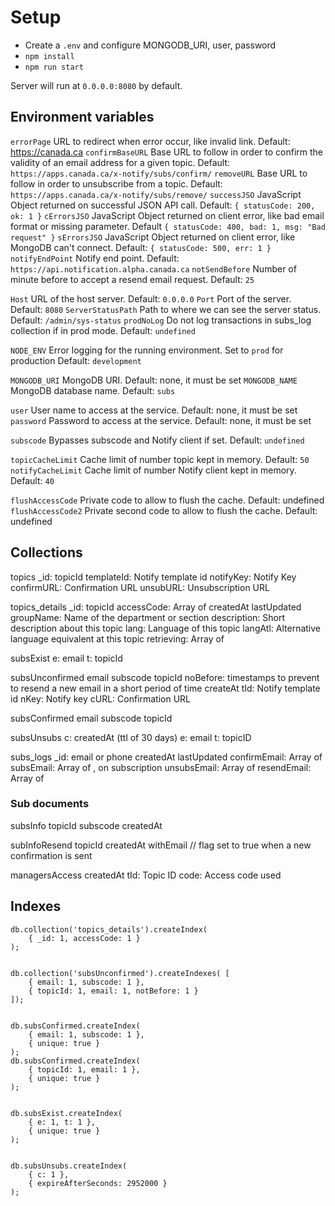 
# Setup

* Create a `.env` and configure MONGODB_URI, user, password
* `npm install`
* `npm run start`

Server will run at `0.0.0.0:8080` by default.


## Environment variables

`errorPage` URL to redirect when error occur, like invalid link. Default: https://canada.ca
`confirmBaseURL` Base URL to follow in order to confirm the validity of an email address for a given topic. Default: `https://apps.canada.ca/x-notify/subs/confirm/`
`removeURL` Base URL to follow in order to unsubscribe from a topic. Default: `https://apps.canada.ca/x-notify/subs/remove/`
`successJSO` JavaScript Object returned on successful JSON API call. Default: `{ statusCode: 200, ok: 1 }`
`cErrorsJSO` JavaScript Object returned on client error, like bad email format or missing parameter. Default `{ statusCode: 400, bad: 1, msg: "Bad request" }`
`sErrorsJSO` JavaScript Object returned on client error, like MongoDB can't connect. Default: `{ statusCode: 500, err: 1 }`
`notifyEndPoint` Notify end point. Default: `https://api.notification.alpha.canada.ca`
`notSendBefore` Number of minute before to accept a resend email request. Default: `25`

`Host` URL of the host server. Default: `0.0.0.0`
`Port` Port of the server. Default: `8080`
`ServerStatusPath` Path to where we can see the server status. Default: `/admin/sys-status`
`prodNoLog` Do not log transactions in subs_log collection if in prod mode. Default: `undefined`

`NODE_ENV` Error logging for the running environment. Set to `prod` for production Default: `development`

`MONGODB_URI` MongoDB URI. Default: none, it must be set
`MONGODB_NAME` MongoDB database name. Default: `subs`

`user` User name to access at the service. Default: none, it must be set
`password` Password to access at the service. Default: none, it must be set

`subscode` Bypasses subscode and Notify client if set. Default: `undefined`

`topicCacheLimit`  Cache limit of number topic kept in memory. Default: `50`
`notifyCacheLimit` Cache limit of number Notify client kept in memory. Default: `40`

`flushAccessCode` Private code to allow to flush the cache. Default: undefined
`flushAccessCode2` Private second code to allow to flush the cache. Default: undefined

## Collections

topics
	_id: topicId
	templateId: Notify template id
	notifyKey: Notify Key
	confirmURL: Confirmation URL
	unsubURL: Unsubscription URL

topics_details
	_id: topicId
	accessCode: Array of <string>
	createdAt
	lastUpdated
	groupName: Name of the department or section
	description: Short description about this topic
	lang: Language of this topic
	langAtl: Alternative language equivalent at this topic
	retrieving: Array of <managersAccess>

subsExist
	e: email
	t: topicId
	
subsUnconfirmed
	email
	subscode
	topicId
	noBefore: timestamps to prevent to resend a new email in a short period of time
	createAt
	tId: Notify template id
	nKey: Notify key
	cURL: Confirmation URL


subsConfirmed
	email
	subscode
	topicId

subsUnsubs
	c: createdAt (ttl of 30 days)
	e: email
	t: topicID

subs_logs
	_id: email or phone
	createdAt
	lastUpdated
	confirmEmail: Array of <subsInfo>
	subsEmail: Array of <subsInfo>, on subscription
	unsubsEmail: Array of <subsInfo>
	resendEmail: Array of <subInfoResend>	

### Sub documents

subsInfo
	topicId
	subscode
	createdAt

subInfoResend
	topicId
	createdAt
	withEmail // flag set to true when a new confirmation is sent

managersAccess
	createdAt
	tId: Topic ID
	code: Access code used

## Indexes

```
db.collection('topics_details').createIndex(
	{ _id: 1, accessCode: 1 }
);


db.collection('subsUnconfirmed').createIndexes( [
	{ email: 1, subscode: 1 },
	{ topicId: 1, email: 1, notBefore: 1 }
]);


db.subsConfirmed.createIndex(
	{ email: 1, subscode: 1 },
	{ unique: true }
);
db.subsConfirmed.createIndex(
	{ topicId: 1, email: 1 },
	{ unique: true }
);


db.subsExist.createIndex(
	{ e: 1, t: 1 },
	{ unique: true }
);


db.subsUnsubs.createIndex(
	{ c: 1 },
	{ expireAfterSeconds: 2952000 }
);

```
